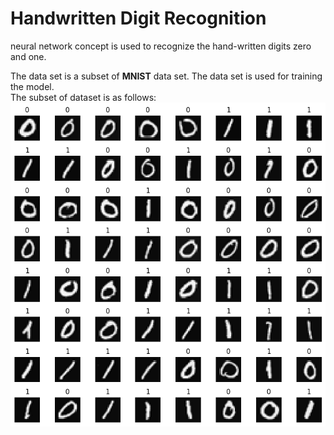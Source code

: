 # Handwritten Digit Recognition
neural network concept is used to recognize the hand-written digits zero and one.

The data set is a subset of **MNIST** data set. The data set is used for training the model.  
The subset of dataset is as follows:  
![](./images/labels.png)

